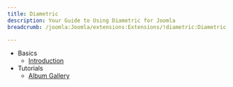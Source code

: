 ```yaml
---
title: Diametric
description: Your Guide to Using Diametric for Joomla
breadcrumb: /joomla:Joomla/extensions:Extensions/!diametric:Diametric

---
```


* Basics
    * [Introduction]()
* Tutorials
    * [Album Gallery]()
